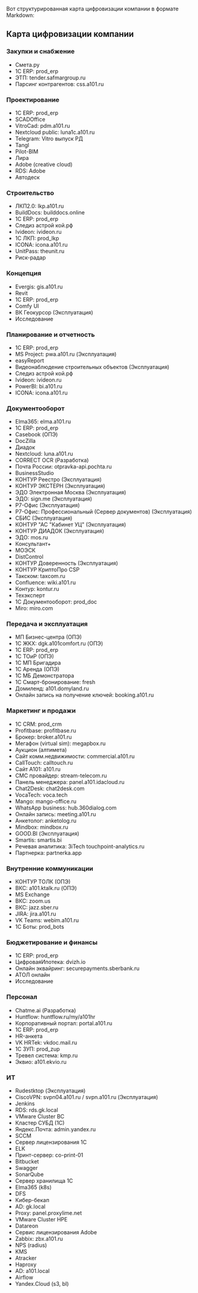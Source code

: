 Вот структурированная карта цифровизации компании в формате Markdown:

## Карта цифровизации компании

### Закупки и снабжение
*   Смета.ру
*   1C ERP: prod_erp
*   ЭТП: tender.safmargroup.ru
*   Парсинг контрагентов: css.a101.ru

### Проектирование
*   1C ERP: prod_erp
*   SCADOffice
*   VitroCad: pdm.a101.ru
*   Nextcloud public: luna1c.a101.ru
*   Telegram: Vitro выпуск РД
*   Tangl
*   Pilot-BIM
*   Лира
*   Adobe (creative cloud)
*   RDS: Adobe
*   Автодеск

### Строительство
*   ЛКП2.0: lkp.a101.ru
*   BuildDocs: builddocs.online
*   1C ERP: prod_erp
*   Следиз астрой кой.рф
*   Ivideon: ivideon.ru
*   1C ЛКП: prod_lkp
*   ICONA: icona.a101.ru
*   UnitPass: theunit.ru
*   Риск-радар

### Концепция
*   Evergis: gis.a101.ru
*   Revit
*   1C ERP: prod_erp
*   Comfy UI
*   ВК Геокурсор (Эксплуатация)
*   Исследование

### Планирование и отчетность
*   1C ERP: prod_erp
*   MS Project: pwa.a101.ru (Эксплуатация)
*   easyReport
*   Видеонаблюдение строительных объектов (Эксплуатация)
*   Следиз астрой кой.рф
*   Ivideon: ivideon.ru
*   PowerBI: bi.a101.ru
*   ICONA: icona.a101.ru

### Документооборот
*   Elma365: elma.a101.ru
*   1C ERP: prod_erp
*   Casebook (ОПЭ)
*   DocZilla
*   Диадок
*   Nextcloud: luna.a101.ru
*   CORRECT OCR (Разработка)
*   Почта России: otpravka-api.pochta.ru
*   BusinessStudio
*   КОНТУР Реестро (Эксплуатация)
*   КОНТУР ЭКСТЕРН (Эксплуатация)
*   ЭДО Электронная Москва (Эксплуатация)
*   ЭДО: sign.me (Эксплуатация)
*   Р7-Офис (Эксплуатация)
*   Р7-Офис: Профессиональный (Сервер документов) (Эксплуатация)
*   СБИС (Эксплуатация)
*   КОНТУР "АС "Кабинет УЦ" (Эксплуатация)
*   КОНТУР ДИАДОК (Эксплуатация)
*   ЭДО: mos.ru
*   Консультант+
*   МОЭСК
*   DistControl
*   КОНТУР Доверенность (Эксплуатация)
*   КОНТУР КриптоПро CSP
*   Такском: taxcom.ru
*   Confluence: wiki.a101.ru
*   Контур: kontur.ru
*   Техэксперт
*   1С Документооборот: prod_doc
*   Miro: miro.com

### Передача и эксплуатация
*   МП Бизнес-центра (ОПЭ)
*   1С ЖКХ: dgk.a101comfort.ru (ОПЭ)
*   1C ERP: prod_erp
*   1С ТОиР (ОПЭ)
*   1С МП Бригадира
*   1С Аренда (ОПЭ)
*   1С МБ Демонстратора
*   1С Смарт-бронирование: fresh
*   Домиленд: a101.domyland.ru
*   Онлайн запись на получение ключей: booking.a101.ru

### Маркетинг и продажи
*   1C CRM: prod_crm
*   Profitbase: profitbase.ru
*   Брокер: broker.a101.ru
*   Мегафон (virtual sim): megapbox.ru
*   Аукцион (алтимета)
*   Сайт комм.недвижимости: commercial.a101.ru
*   CallTouch: calltouch.ru
*   Сайт А101: a101.ru
*   СМС провайдер: stream-telecom.ru
*   Панель менеджера: panel.a101.idacloud.ru
*   Chat2Desk: chat2desk.com
*   VocaTech: voca.tech
*   Mango: mango-office.ru
*   WhatsApp business: hub.360dialog.com
*   Онлайн запись: meeting.a101.ru
*   Анкетолог: anketolog.ru
*   Mindbox: mindbox.ru
*   GOOD.BI (Эксплуатация)
*   Smartis: smartis.bi
*   Речевая аналитика: 3iTech touchpoint-analytics.ru
*   Партнерка: partnerka.app

### Внутренние коммуникации
*   КОНТУР ТОЛК (ОПЭ)
*   ВКС: a101.ktalk.ru (ОПЭ)
*   MS Exchange
*   ВКС: zoom.us
*   ВКС: jazz.sber.ru
*   JIRA: jira.a101.ru
*   VK Teams: webim.a101.ru
*   1C Боты: prod_bots

### Бюджетирование и финансы
*   1C ERP: prod_erp
*   ЦифроваяИпотека: dvizh.io
*   Онлайн эквайринг: securepayments.sberbank.ru
*   АТОЛ онлайн
*   Исследование

### Персонал
*   Chatme.ai (Разработка)
*   Huntflow: huntflow.ru/my/a101hr
*   Корпоративный портал: portal.a101.ru
*   1C ERP: prod_erp
*   HR-анкета
*   VK HRTek: vkdoc.mail.ru
*   1С ЗУП: prod_zup
*   Тревел система: kmp.ru
*   Эквио: a101.ekvio.ru

### ИТ
*   Rudestktop (Эксплуатация)
*   CiscoVPN: svpn04.a101.ru / svpn.a101.ru (Эксплуатация)
*   Jenkins
*   RDS: rds.gk.local
*   VMware Cluster BC
*   Кластер СУБД (1С)
*   Яндекс.Почта: admin.yandex.ru
*   SCCM
*   Сервер лицензирования 1С
*   ELK
*   Принт-сервер: co-print-01
*   Bitbucket
*   Swagger
*   SonarQube
*   Сервер хранилища 1С
*   Elma365 (k8s)
*   DFS
*   Кибер-бекап
*   AD: gk.local
*   Proxy: panel.proxylime.net
*   VMware Cluster HPE
*   Datareon
*   Сервис лицензирования Adobe
*   Zabbix: zbx.a101.ru
*   NPS (radius)
*   KMS
*   Atracker
*   Haproxy
*   AD: a101.local
*   Airflow
*   Yandex.Cloud (s3, bI)
